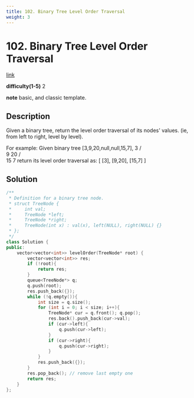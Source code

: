 ```yaml
---
title: 102. Binary Tree Level Order Traversal
weight: 3
---
```

# 102. Binary Tree Level Order Traversal
[link](https://leetcode.com/problems/binary-tree-level-order-traversal/)

**difficulty(1-5)**
2

**note**
basic, and classic template.

## Description
Given a binary tree, return the level order traversal of its nodes' values. (ie, from left to right, level by level).

For example:
Given binary tree [3,9,20,null,null,15,7],
    3
   / \
  9  20
    /  \
   15   7
return its level order traversal as:
[
  [3],
  [9,20],
  [15,7]
]

## Solution
```c++
/**
 * Definition for a binary tree node.
 * struct TreeNode {
 *     int val;
 *     TreeNode *left;
 *     TreeNode *right;
 *     TreeNode(int x) : val(x), left(NULL), right(NULL) {}
 * };
 */
class Solution {
public:
    vector<vector<int>> levelOrder(TreeNode* root) {
        vector<vector<int>> res;
        if (!root){
            return res;
        }
        queue<TreeNode*> q;
        q.push(root);
        res.push_back({});
        while (!q.empty()){
            int size = q.size();
            for (int i = 0; i < size; i++){
                TreeNode* cur = q.front(); q.pop();
                res.back().push_back(cur->val);
                if (cur->left){
                    q.push(cur->left);
                }
                if (cur->right){
                    q.push(cur->right);
                }
            }
            res.push_back({});
        }
        res.pop_back(); // remove last empty one
        return res;
    }
};
```